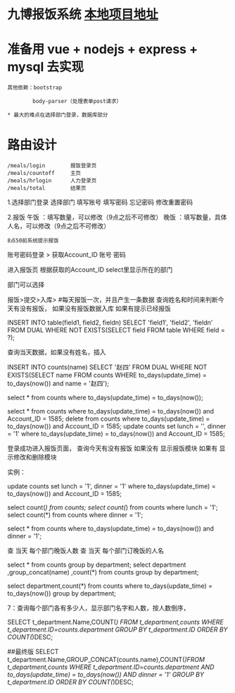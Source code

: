 # 九博报饭系统 [本地项目地址](http://localhost:8080/#/login)

# 准备用 vue + nodejs + express + mysql 去实现
	其他依赖：bootstrap

			body-parser（处理表单post请求）

	* 最大的难点在选择部门登录，数据库部分



# 路由设计

	/meals/login		报饭登录页
	/meals/countoff		主页
	/meals/hrlogin		人力登录页
	/meals/total		结果页



1.选择部门登录
	选择部门
	填写账号
	填写密码
	忘记密码
	修改重置密码


2.报饭
	午饭	：填写数量，可以修改（9点之后不可修改）
	晚饭	：填写数量，具体人名，可以修改（9点之后不可修改）

	8点50前系统提示报饭




账号密码登录 > 获取Account_ID 账号 密码

进入报饭页 根据获取的Account_ID select里显示所在的部门

部门可以选择

报饭>提交>入库>
#每天报饭一次，并且产生一条数据
查询姓名和时间来判断今天有没有报饭，
如果没有报饭数据入库
如果有提示已经报饭




INSERT INTO table(field1, field2, fieldn)
SELECT 'field1', 'field2', 'fieldn'
FROM DUAL
WHERE NOT EXISTS(SELECT field FROM table WHERE field = ?);


查询当天数据，如果没有姓名，插入

INSERT INTO counts(name)
SELECT '赵四'
FROM DUAL
WHERE NOT EXISTS(SELECT name FROM counts WHERE to_days(update_time) = to_days(now()) and name = '赵四');




select *
from counts
where to_days(update_time) = to_days(now());



select * from counts where to_days(update_time) = to_days(now()) and Account_ID = 1585;
delete from  counts where to_days(update_time) = to_days(now()) and Account_ID = 1585;
update counts set lunch = '', dinner = '1' where to_days(update_time) = to_days(now()) and Account_ID = 1585;

登录成功进入报饭页面，
查询今天有没有报饭
  如果没有 显示报饭模块
  如果有 显示修改和删除模块


实例：


update counts
set
    lunch = '1',
    dinner = '1'
where
    to_days(update_time) = to_days(now()) and Account_ID = 1585;




select count(*) from counts;
select count(*) from counts where lunch = '1';
select count(*) from counts where dinner = '1';


select * from counts where to_days(update_time) = to_days(now()) and dinner = '1';


查 当天 每个部门晚饭人数
查 当天 每个部门订晚饭的人名

select * from counts group by department;
select department ,group_concat(name) ,count(*) from counts group by department;



select department,count(*) from counts where to_days(update_time) = to_days(now()) group by department;





7：查询每个部门各有多少人，显示部门名字和人数，按人数倒序，


SELECT t_department.Name,COUNT(*) FROM t_department,counts WHERE
t_department.ID=counts.department
GROUP BY t_department.ID
ORDER BY COUNT(*)DESC;






##最终版
SELECT t_department.Name,GROUP_CONCAT(counts.name),COUNT(*)FROM t_department,counts WHERE
t_department.ID=counts.department AND
to_days(update_time) = to_days(now()) AND
dinner = '1'
GROUP BY t_department.ID
ORDER BY COUNT(*)DESC;
